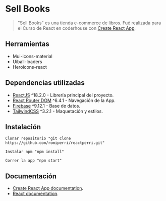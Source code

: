 # Sell Books
>"Sell Books" es una tienda e-commerce de libros. Fué realizada para el Curso de React en coderhouse con [Create React App](https://github.com/facebook/create-react-app).

## Herramientas

- Mui-icons-material
- Uiball-loaders
- Heroicons-react

## Dependencias utilizadas

- [ReactJS](https://es.reactjs.org/) ^18.2.0 - Librería principal del proyecto.
- [React Router DOM](https://reactrouter.com/en/v6.3.0/getting-started/overview) ^6.4.1 -  Navegación de la App.
- [Firebase](https://firebase.google.com/) ^9.12.1 - Base de datos.
- [TailwindCSS](https://tailwindcss.com/) ^3.2.1 - Maquetación y estilos.

## Instalación
```
Clonar repositorio "git clone https://github.com/romiperri/reactperri.git"

Instalar npm "npm install"

Correr la app "npm start"
```


## Documentación

- [Create React App documentation](https://facebook.github.io/create-react-app/docs/getting-started).
- [React documentation](https://reactjs.org/).

